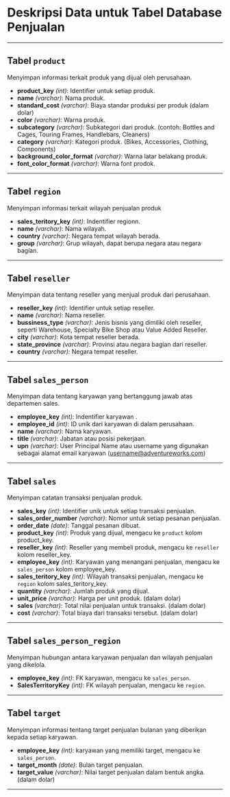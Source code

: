 # Deskripsi Data untuk Tabel Database Penjualan

---

## Tabel `product`
Menyimpan informasi terkait produk yang dijual oleh perusahaan.

- **product_key** *(int)*: Identifier untuk setiap produk.
- **name** *(varchar)*: Nama produk.
- **standard_cost** *(varchar)*: Biaya standar produksi per produk (dalam dolar)
- **color** *(varchar)*: Warna produk.
- **subcategory** *(varchar)*: Subkategori dari produk. (contoh: Bottles and Cages, Touring Frames, Handlebars, Cleaners)
- **category** *(varchar)*: Kategori produk. (Bikes, Accessories, Clothing, Components)
- **background_color_format** *(varchar)*: Warna latar belakang produk.
- **font_color_format** *(varchar)*: Warna font prodok.

---

## Tabel `region`
Menyimpan informasi terkait wilayah penjualan produk

- **sales_teritory_key** *(int)*: Indentifier regionn.
- **name** *(varchar)*: Nama wilayah.
- **country** *(varchar)*: Negara tempat wilayah berada.
- **group** *(varchar)*: Grup wilayah, dapat berupa negara atau negara bagian.

---

## Tabel `reseller`
Menyimpan data tentang reseller yang menjual produk dari perusahaan.

- **reseller_key** *(int)*: Identifier untuk setiap reseller.
- **name** *(varchar)*: Nama reseller.
- **bussiness_type** *(varchar)*: Jenis bisnis yang dimiliki oleh reseller, seperti Warehouse, Specialty Bike Shop atau Value Added Reseller.
- **city** *(varchar)*: Kota tempat reseller berada.
- **state_province** *(varchar)*: Provinsi atau negara bagian dari reseller.
- **country** *(varchar)*: Negara tempat reseller.

---

## Tabel `sales_person`
Menyimpan data tentang karyawan yang bertanggung jawab atas departemen sales.

- **employee_key** *(int)*: Indentifier karyawan .
- **employee_id** *(int)*: ID unik dari karyawan di dalam perusahaan.
- **name** *(varchar)*: Nama karyawan.
- **title** *(varchar)*: Jabatan atau posisi pekerjaan.
- **upn** *(varchar)*: User Principal Name atau username yang digunakan sebagai alamat email karyawan (username@adventureworks.com)

---

## Tabel `sales`
Menyimpan catatan transaksi penjualan produk.

- **sales_key** *(int)*: Identifier unik untuk setiap transaksi penjualan.
- **sales_order_number** *(varchar)*: Nomor untuk setiap pesanan penjualan.
- **order_date** *(date)*: Tanggal pesanan dibuat.
- **product_key** *(int)*: Produk yang dijual, mengacu ke `product` kolom product_key.
- **reseller_key** *(int)*: Reseller yang membeli produk, mengacu ke `reseller` kolom reseller_key.
- **employee_key** *(int)*: Karyawan yang menangani penjualan, mengacu ke `sales_person` kolom employee_key.
- **sales_teritory_key** *(int)*: Wilayah transaksi penjualan, mengacu ke `region` kolom sales_teritory_key.
- **quantity** *(varchar)*: Jumlah produk yang dijual.
- **unit_price** *(varchar)*: Harga per unit produk. (dalam dolar)
- **sales** *(varchar)*: Total nilai penjualan untuk transaksi. (dalam dolar)
- **cost** *(varchar)*: Total biaya dari transaksi tersebut. (dalam dolar)

---

## Tabel `sales_person_region`
Menyimpan hubungan antara karyawan penjualan dan wilayah penjualan yang dikelola.

- **employee_key** *(int)*: FK karyawan, mengacu ke `sales_person`.
- **SalesTerritoryKey** *(int)*: FK wilayah penjualan, mengacu ke `region`.

---

## Tabel `target`
Menyimpan informasi tentang target penjualan bulanan yang diberikan kepada setiap karyawan.

- **employee_key** *(int)*: karyawan yang memiliki target, mengacu ke `sales_person`.
- **target_month** *(date)*: Bulan target penjualan.
- **target_value** *(varchar)*: Nilai target penjualan dalam bentuk angka. (dalam dolar)

---